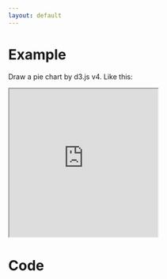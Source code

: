 ```yaml
---
layout: default
---
```


# Example
Draw a pie chart by d3.js v4.
Like this:

<iframe src="https://kyshel.github.io/GistLive/raw/?id=8cb1aaffc6b7111a9dcf00785e9eb175" scrolling="no" style="height: 300px;width:300px"></iframe>



# Code

  <canvas width="300" height="300" id="pad"></canvas>

  <script type="text/javascript">

  var data = [1, 1, 2, 3, 5, 8, 13];

  var canvas = document.getElementById("pad"),
      context = canvas.getContext("2d");

  var width = canvas.width,
      height = canvas.height,
      radius = Math.min(width, height) / 2;

  var colors = function(){
      return "hsl(" + Math.random() * 360 + ",100%,50%)";
  } 

  var arc = d3.arc()
      .outerRadius(radius - 10)
      .innerRadius(0)
      .context(context);

  var labelArc = d3.arc()
      .outerRadius(radius - 20)
      .innerRadius(radius - 20)
      .context(context);



  var pie = d3.pie();
  var arcs = pie(data);

  // move to center
  context.translate(width / 2, height / 2);


  // pie
  context.globalAlpha = 0.5;
  arcs.forEach(function(d, i) {
    context.beginPath();
    arc(d);
    context.fillStyle = colors();
    context.fill();
  });

  // num
  context.textAlign = "center";
  context.textBaseline = "middle";
  context.fillStyle = "#000";
  arcs.forEach(function(d, i) {
      var c = labelArc.centroid(d);
      context.fillText(data[i], c[0], c[1]);
  });


  </script>
  <style>
      canvas {
      padding: 0;
      margin: auto;
      display: block;


      position: absolute;
      top: 0;
      bottom: 0;
      left: 0;
      right: 0;
      }
  </style>

